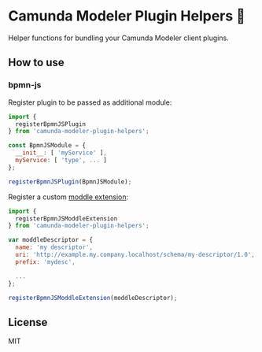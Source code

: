 # Camunda Modeler Plugin Helpers :electric_plug:

Helper functions for bundling your Camunda Modeler client plugins.

## How to use

### bpmn-js

Register plugin to be passed as additional module:

```javascript
import {
  registerBpmnJSPlugin
} from 'camunda-modeler-plugin-helpers';

const BpmnJSModule = {
  __init__: [ 'myService' ],
  myService: [ 'type', ... ]
};

registerBpmnJSPlugin(BpmnJSModule);
```

Register a custom [moddle extension](https://github.com/bpmn-io/bpmn-moddle):

```javascript
import {
  registerBpmnJSModdleExtension
} from 'camunda-modeler-plugin-helpers';

var moddleDescriptor = {
  name: 'my descriptor',
  uri: 'http://example.my.company.localhost/schema/my-descriptor/1.0',
  prefix: 'mydesc',

  ...
};

registerBpmnJSModdleExtension(moddleDescriptor);
```

## License

MIT
